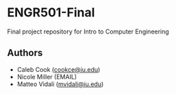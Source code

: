 # ENGR501-Final
Final project repository for Intro to Computer Engineering 

## Authors
  - Caleb Cook ([cookce@iu.edu](cookce@iu.edu))
  - Nicole Miller (EMAIL)
  - Matteo Vidali ([mvidali@iu.edu](mvidali@iu.edu))
